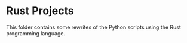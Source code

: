 # Rust Projects
This folder contains some rewrites of the Python scripts using the Rust programming language.